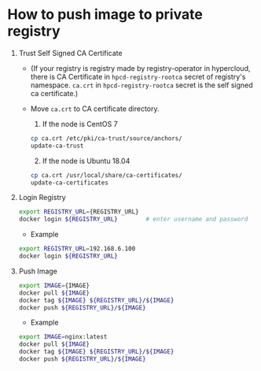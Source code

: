 # How to push image to private registry

1. Trust Self Signed CA Certificate
    * (If your registry is registry made by registry-operator in hypercloud, there is CA Certificate in `hpcd-registry-rootca` secret of registry's namespace. `ca.crt` in `hpcd-registry-rootca` secret is the self signed ca certificate.)

    * Move `ca.crt` to CA certificate directory.
        1) If the node is CentOS 7
        ```bash
        cp ca.crt /etc/pki/ca-trust/source/anchors/
		update-ca-trust
        ```

		2) If the node is Ubuntu 18.04
		```bash
		cp ca.crt /usr/local/share/ca-certificates/
		update-ca-certificates
		```

2. Login Registry
    ```bash
    export REGISTRY_URL={REGISTRY_URL}
    docker login ${REGISTRY_URL}        # enter username and password
    ```

    * Example
    ```bash
    export REGISTRY_URL=192.168.6.100
    docker login ${REGISTRY_URL}
    ```

3. Push Image
    ```bash
    export IMAGE={IMAGE}
    docker pull ${IMAGE}
    docker tag ${IMAGE} ${REGISTRY_URL}/${IMAGE}
    docker push ${REGISTRY_URL}/${IMAGE}
    ```

    * Example
    ```bash
    export IMAGE=nginx:latest
    docker pull ${IMAGE}
    docker tag ${IMAGE} ${REGISTRY_URL}/${IMAGE}
    docker push ${REGISTRY_URL}/${IMAGE}
    ```